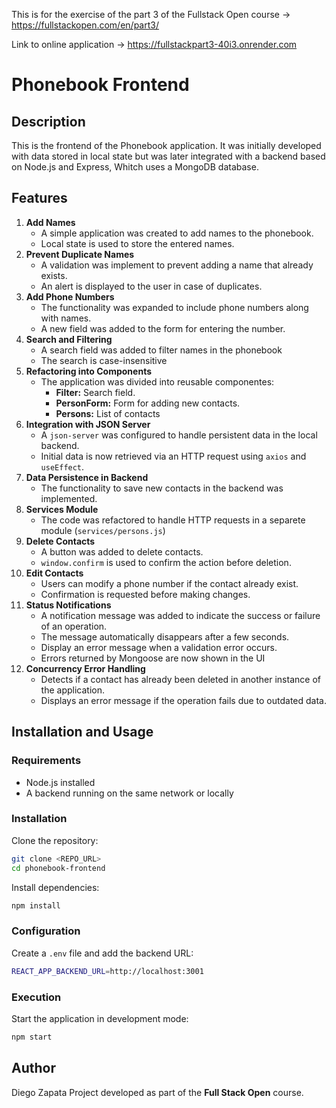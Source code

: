 This is for the exercise of the part 3 of the Fullstack Open course -> https://fullstackopen.com/en/part3/

Link to online application -> https://fullstackpart3-40i3.onrender.com

# Phonebook Frontend
## Description
This is the frontend of the Phonebook application. It was initially developed with data stored in local state but was later integrated with a backend based on Node.js and Express, Whitch uses a MongoDB database.

## Features
1. **Add Names**
	- A simple application was created to add names to the phonebook.
	- Local state is used to store the entered names.
2. **Prevent Duplicate Names**
	- A validation was implement to prevent adding a name that already exists.
	- An alert is displayed to the user in case of duplicates.
3. **Add Phone Numbers**
	- The functionality was expanded to include phone numbers along with names.
	- A new field was added to the form for entering the number.
4. **Search and Filtering**
	- A search field was added to filter names in the phonebook
	- The search is case-insensitive
5. **Refactoring into Components**
	- The application was divided into reusable componentes:
		- **Filter:** Search field.
		- **PersonForm:** Form for adding new contacts.
		- **Persons:** List of contacts
6. **Integration with JSON Server**
	- A `json-server` was configured to handle persistent data in the local backend.
	- Initial data is now retrieved via an HTTP request using `axios` and `useEffect`.
7. **Data Persistence in Backend**
	- The functionality to save new contacts in the backend was implemented.
8. **Services Module**
	- The code was refactored to handle HTTP requests in a separete module (`services/persons.js`)
9. **Delete Contacts**
	- A button was added to delete contacts.
	- `window.confirm` is used to confirm the action before deletion.
10. **Edit Contacts**
	- Users can modify a phone number if the contact already exist.
	- Confirmation is requested before making changes.
11. **Status Notifications**
	- A notification message was added to indicate the success or failure of an operation.
	- The message automatically disappears after a few seconds.
	- Display an error message when a validation error occurs.
	- Errors returned by Mongoose are now shown in the UI
12. **Concurrency Error Handling**
	- Detects if a contact has already been deleted in another instance of the application.
	- Displays an error message if the operation fails due to outdated data.
## Installation and Usage
### Requirements
- Node.js installed
- A backend running on the same network or locally
### Installation
Clone the repository:
```sh
git clone <REPO_URL>
cd phonebook-frontend
```
Install dependencies:
```sh
npm install
```
### Configuration
Create a `.env` file and add the backend URL:
```sh
REACT_APP_BACKEND_URL=http://localhost:3001
```
### Execution
Start the application in development mode:
```sh
npm start
```
## Author
Diego Zapata
Project developed as part of the **Full Stack Open** course.
